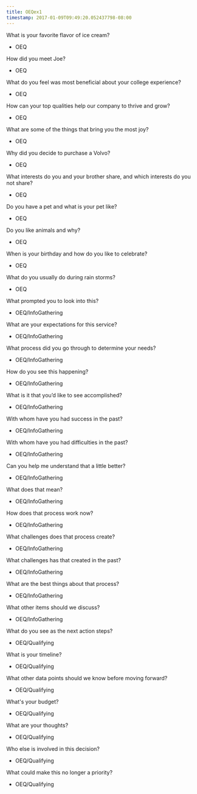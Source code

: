 ```yaml
---
title: OEQex1
timestamp: 2017-01-09T09:49:20.052437798-08:00
---
```


What is your favorite flavor of ice cream?
* OEQ

How did you meet Joe?
* OEQ

What do you feel was most beneficial about your college experience?
* OEQ

How can your top qualities help our company to thrive and grow?
* OEQ

What are some of the things that bring you the most joy?
* OEQ

Why did you decide to purchase a Volvo?
* OEQ

What interests do you and your brother share, and which interests do you not share?
* OEQ

Do you have a pet and what is your pet like?
* OEQ

Do you like animals and why?
* OEQ

When is your birthday and how do you like to celebrate?
* OEQ

What do you usually do during rain storms?
* OEQ

What prompted you to look into this?
* OEQ/InfoGathering

What are your expectations for this service?
* OEQ/InfoGathering

What process did you go through to determine your needs?
* OEQ/InfoGathering

How do you see this happening?
* OEQ/InfoGathering

What is it that you’d like to see accomplished?
* OEQ/InfoGathering

With whom have you had success in the past?
* OEQ/InfoGathering

With whom have you had difficulties in the past?
* OEQ/InfoGathering

Can you help me understand that a little better?
* OEQ/InfoGathering

What does that mean?
* OEQ/InfoGathering

How does that process work now?
* OEQ/InfoGathering

What challenges does that process create?
* OEQ/InfoGathering

What challenges has that created in the past?
* OEQ/InfoGathering

What are the best things about that process?
* OEQ/InfoGathering

What other items should we discuss?
* OEQ/InfoGathering

What do you see as the next action steps?
* OEQ/Qualifying

What is your timeline?
* OEQ/Qualifying

What other data points should we know before moving forward?
* OEQ/Qualifying

What's your budget?
* OEQ/Qualifying

What are your thoughts?
* OEQ/Qualifying

Who else is involved in this decision?
* OEQ/Qualifying

What could make this no longer a priority?
* OEQ/Qualifying
